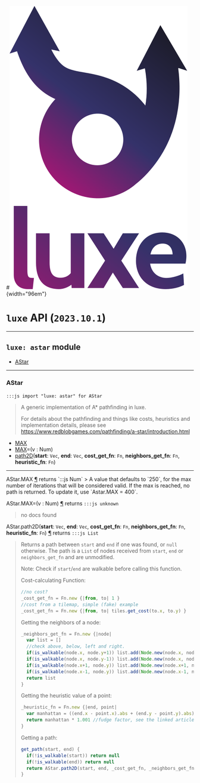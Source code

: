 #![](../../../images/luxe-dark.svg){width="96em"}

# `luxe` API (`2023.10.1`)  


---

## `luxe: astar` module

- [AStar](#astar)   

---

### AStar
`:::js import "luxe: astar" for AStar`
> A generic implementation of A* pathfinding in luxe.
>   
> For details about the pathfinding and things like costs, heuristics and 
> implementation details, please see https://www.redblobgames.com/pathfinding/a-star/introduction.html

- [MAX](#AStar.MAX)
- [MAX](#AStar.MAX=)=(v : Num)
- [path2D](#AStar.path2D+5)(**start**: `Vec`, **end**: `Vec`, **cost_get_fn**: `Fn`, **neighbors_get_fn**: `Fn`, **heuristic_fn**: `Fn`)

<hr/>
<endpoint module="luxe: astar" class="AStar" signature="MAX"></endpoint>
<signature id="AStar.MAX">AStar.MAX
<a class="headerlink" href="#AStar.MAX" title="Permanent link">¶</a></signature>
<span class='api_ret'>returns</span> `:::js Num`
> A value that defaults to `250`, for the max number of iterations that will be considered valid. If the max is reached, no path is returned. To update it, use `Astar.MAX = 400`.   

<endpoint module="luxe: astar" class="AStar" signature="MAX=(v : Num)"></endpoint>
<signature id="AStar.MAX=">AStar.MAX=(v : Num)
<a class="headerlink" href="#AStar.MAX=" title="Permanent link">¶</a></signature>
<span class='api_ret'>returns</span> `:::js unknown`
> no docs found   

<endpoint module="luxe: astar" class="AStar" signature="path2D(start : Vec, end : Vec, cost_get_fn : Fn, neighbors_get_fn : Fn, heuristic_fn : Fn)"></endpoint>
<signature id="AStar.path2D+5">AStar.path2D(**start**: `Vec`, **end**: `Vec`, **cost_get_fn**: `Fn`, **neighbors_get_fn**: `Fn`, **heuristic_fn**: `Fn`)
<a class="headerlink" href="#AStar.path2D+5" title="Permanent link">¶</a></signature>
<span class='api_ret'>returns</span> `:::js List`
> Returns a path between `start` and `end` if one was found, or `null` otherwise. The path is a `List` of nodes received from `start`, `end` or `neighbors_get_fn` and are unmodified.
> 
> Note: Check if `start`/`end` are walkable before calling this function.
> 
> Cost-calculating Function:
> ```js
> //no cost?
> _cost_get_fn = Fn.new {|from, to| 1 }
> //cost from a tilemap, simple (fake) example
> _cost_get_fn = Fn.new {|from, to| tiles.get_cost(to.x, to.y) }
> ```  
> 
> Getting the neighbors of a node:
> ```js
> _neighbors_get_fn = Fn.new {|node|
>   var list = []
>   //check above, below, left and right.
>   if(is_walkable(node.x, node.y+1)) list.add(Node.new(node.x, node.y+1))
>   if(is_walkable(node.x, node.y-1)) list.add(Node.new(node.x, node.y-1))
>   if(is_walkable(node.x+1, node.y)) list.add(Node.new(node.x+1, node.y))
>   if(is_walkable(node.x-1, node.y)) list.add(Node.new(node.x-1, node.y))
>   return list
> }
> ```
> 
> Getting the heuristic value of a point:
> ```js
> _heuristic_fn = Fn.new {|end, point|
>   var manhattan = ((end.x - point.x).abs + (end.y - point.y).abs)
>   return manhattan * 1.001 //fudge factor, see the linked articles on pathfinding
> }
> ```
> 
> Getting a path:
> ```js
> get_path(start, end) {
>   if(!is_walkable(start)) return null
>   if(!is_walkable(end)) return null
>   return AStar.path2D(start, end, _cost_get_fn, _neighbors_get_fn, _heuristic_fn)
> }
> ```   

